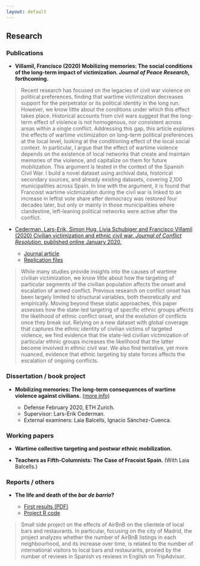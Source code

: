 ```yaml
---
layout: default
---
```


## Research

### Publications

* **Villamil, Francisco (2020) Mobilizing memories: The social conditions of the long-term impact of victimization. *Journal of Peace Research*, forthcoming.**

> Recent research has focused on the legacies of civil war violence on political preferences, finding that wartime victimization decreases support for the perpetrator or its political identity in the long run. However, we know little about the conditions under which this effect takes place. Historical accounts from civil wars suggest that the long-term effect of violence is not homogenous, nor consistent across areas within a single conflict. Addressing this gap, this article explores the effects of wartime victimization on long-term political preferences at the local level, looking at the conditioning effect of the local social context. In particular, I argue that the effect of wartime violence depends on the existence of local networks that create and maintain memories of the violence, and capitalize on them for future mobilization. This argument is tested in the context of the Spanish Civil War. I build a novel dataset using archival data, historical secondary sources, and already existing datasets, covering 2,100 municipalities across Spain. In line with the argument, it is found that Francoist wartime victimization during the civil war is linked to an increase in leftist vote share after democracy was restored four decades later, but only or mainly in those municipalities where clandestine, left-leaning political networks were active after the conflict.

* [Cederman, Lars-Erik, Simon Hug, Livia Schubiger and Francisco Villamil (2020) Civilian victimization and ethnic civil war. *Journal of Conflict Resolution*, published online January 2020.](https://journals.sagepub.com/doi/full/10.1177/0022002719898873)

  * [Journal article](https://journals.sagepub.com/doi/full/10.1177/0022002719898873)
  * [Replication files](https://github.com/franvillamil/franvillamil.github.io/raw/master/files/replication_cederman_et_al_2020.zip)


> While many studies provide insights into the causes of wartime civilian victimization, we know little about how the targeting of particular segments of the civilian population affects the onset and escalation of armed conflict. Previous research on conflict onset has been largely limited to structural variables, both theoretically and empirically. Moving beyond these static approaches, this paper assesses how the state-led targeting of specific ethnic groups affects the likelihood of ethnic conflict onset, and the evolution of conflicts once they break out. Relying on a new dataset with global coverage that captures the ethnic identity of civilian victims of targeted violence, we find evidence that the state-led civilian victimization of particular ethnic groups increases the likelihood that the latter become involved in ethnic civil war. We also find tentative, yet more nuanced, evidence that ethnic targeting by state forces affects the escalation of ongoing conflicts.

### Dissertation / book project

* **Mobilizing memories: The long-term consequences of wartime violence against civilians.** [(more info)](./dissertation.html)

    * Defense February 2020, ETH Zurich.
    * Supervisor: Lars-Erik Cederman.
    * External examiners: Laia Balcells, Ignacio Sánchez-Cuenca.
    
    
### Working papers

* **Wartime collective targeting and postwar ethnic mobilization.**

* **Teachers as Fifth-Columnists: The Case of Fracoist Spain.** (With Laia Balcells.)

### Reports / others

* **The life and death of the *bar de barrio*?**

  * [First results (PDF)](https://github.com/franvillamil/tripadvisor_reviews/blob/master/writing/report.pdf)
  * [Project R code](https://github.com/franvillamil/tripadvisor_reviews)

> Small side project on the effects of AirBnB on the clientele of local bars and restaurants. In particular, focusing on the city of Madrid, the project analyzes whether the number of AirBnB listings in each neighbourhood, and its increase over time, is related to the number of international visitors to local bars and restaurants, proxied by the number of reviews in Spanish vs reviews in English on TripAdvisor.
